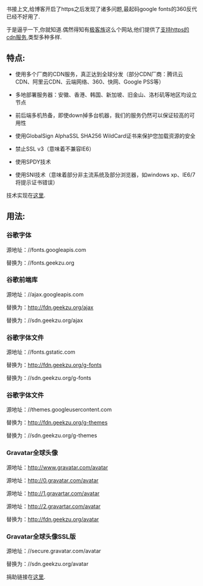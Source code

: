 书接上文,给博客开启了https之后发现了诸多问题,最起码google fonts的360反代已经不好用了.

于是逼乎一下,你就知道.偶然得知有[极客族](http://www.geekzu.cn)这么个网站,他们提供了[支持https的cdn服务](https://cdn.geekzu.org),类型多种多样.

## 特点:

- 使用多个厂商的CDN服务，真正达到全球分发（部分CDN厂商：腾讯云CDN、阿里云CDN、云端网络、360、快网、Google PSS等） 
- 多地部署服务器：安徽、香港、韩国、新加坡、旧金山、洛杉矶等地区均设立节点
- 前后端多机热备，即使down掉多台机器，我们的服务仍然可以保证较高的可用性

- 使用GlobalSign AlphaSSL SHA256 WildCard证书来保护您加载资源的安全
- 禁止SSL v3（意味着不兼容IE6）
- 使用SPDY技术
- 使用SNI技术（意味着部分非主流系统及部分浏览器，如windows xp、IE6/7将提示证书错误）

技术实现在[这里](https://www.geekzu.cn/archives/cloudxns-cdn.html).


## 用法:

### 谷歌字体 

源地址：//fonts.googleapis.com 

替换为：//fonts.geekzu.org

### 谷歌前端库 

源地址：//ajax.googleapis.com 

替换为：http://fdn.geekzu.org/ajax 

替换为：//sdn.geekzu.org/ajax

### 谷歌字体文件 

源地址：//fonts.gstatic.com 

替换为：http://fdn.geekzu.org/g-fonts 

替换为：//sdn.geekzu.org/g-fonts

### 谷歌字体文件 

源地址：//themes.googleusercontent.com 

替换为：http://fdn.geekzu.org/g-themes 

替换为：//sdn.geekzu.org/g-themes

### Gravatar全球头像 

源地址：http://www.gravatar.com/avatar 

源地址：http://0.gravatar.com/avatar 

源地址：http://1.gravartar.com/avatar 

源地址：http://2.gravartar.com/avatar 

替换为：http://fdn.geekzu.org/avatar 

### Gravatar全球头像SSL版 

源地址：//secure.gravatar.com/avatar 

替换为：//sdn.geekzu.org/avatar


捐助链接在[这里](http://cdn.geekzu.org/donate.html).
